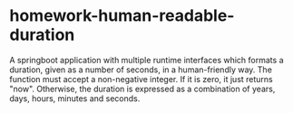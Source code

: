 # homework-human-readable-duration
A springboot application with multiple runtime interfaces which formats a duration, given as a number of seconds, in a human-friendly way.  The function must accept a non-negative integer. If it is zero, it just returns "now". Otherwise, the duration is expressed as a combination of years, days, hours, minutes and seconds.
